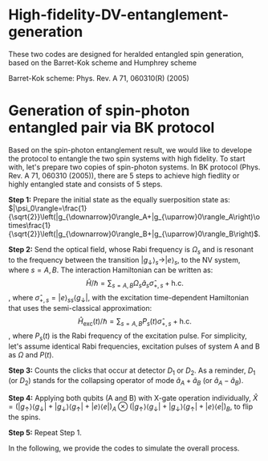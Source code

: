 # High-fidelity-DV-entanglement-generation
These two codes are designed for heralded entangled spin generation, based on the Barret-Kok scheme and Humphrey scheme

Barret-Kok scheme: Phys. Rev. A 71, 060310(R) (2005)

# Generation of spin-photon entangled pair via BK protocol

Based on the spin-photon entanglement result, we would like to develope the protocol to entangle the two spin systems with high fidelity. To start with, let's prepare two copies of spin-photon systems. In BK protocol (Phys. Rev. A 71, 060310 (2005)), there are 5 steps to achieve high fiedlity or highly entangled state and consists of 5 steps.

**Step 1:** Prepare the initial state as the equally suerposition state as: $|\psi_0\rangle=\frac{1}{\sqrt{2}}\left(|g_{\downarrow}0\rangle_A+|g_{\uparrow}0\rangle_A\right)\otimes\frac{1}{\sqrt{2}}\left(|g_{\downarrow}0\rangle_B+|g_{\uparrow}0\rangle_B\right)$.

**Step 2:** Send the optical field, whose Rabi frequency is $\Omega_s$ and is resonant to the frequency between the transition $|g_\downarrow\rangle_{s}\rightarrow|e\rangle_{s}$, to the NV system, where $s=A,B$. The interaction Hamiltonian can be written as: $$\hat{H}/\hbar=\sum_{s=A,B}\Omega_s\hat{a}_s\hat{\sigma}_{+,s}+\text{h.c.}$$
, where $\hat{\sigma}_{+,s}=|e\rangle_{ss}\langle g_{\downarrow}|$, with the excitation time-dependent Hamiltonian that uses the semi-classical approximation: $$\hat{H}_{\text{exc}}\left(t\right)/\hbar=\sum_{s=A,B}P_s\left(t\right)\hat{\sigma}_{+,s}+\text{h.c.}$$
, where $P_s\left(t\right)$ is the Rabi frequency of the excitation pulse. For simplicity, let's assume identical Rabi frequencies, excitation pulses of system A and B as $\Omega$ and $P\left(t\right)$.

**Step 3:** Counts the clicks that occur at detector $D_1$ or $D_2$. As a reminder, $D_1$ (or $D_2$) stands for the collapsing operator of mode $\hat{a}_A+\hat{a}_B$ (or $\hat{a}_A-\hat{a}_B$).

**Step 4:** Applying both qubits (A and B) with X-gate operation individually, $\hat{X}=\left(|g_\uparrow\rangle\langle g_\downarrow|+|g_\downarrow\rangle\langle g_\uparrow|+|e\rangle\langle e|\right)_A\otimes\left(|g_\uparrow\rangle\langle g_\downarrow|+|g_\downarrow\rangle\langle g_\uparrow|+|e\rangle\langle e|\right)_B$, to flip the spins.

**Step 5:** Repeat Step 1.

In the following, we provide the codes to simulate the overall process.
